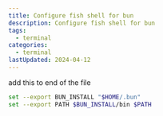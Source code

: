 ```yaml
---
title: Configure fish shell for bun
description: Configure fish shell for bun
tags:
  - terminal
categories:
  - terminal
lastUpdated: 2024-04-12
---
```


add this to end of the file

```bash title="/Users/<username>/.config/fish/config.fish"
set --export BUN_INSTALL "$HOME/.bun"
set --export PATH $BUN_INSTALL/bin $PATH
```
